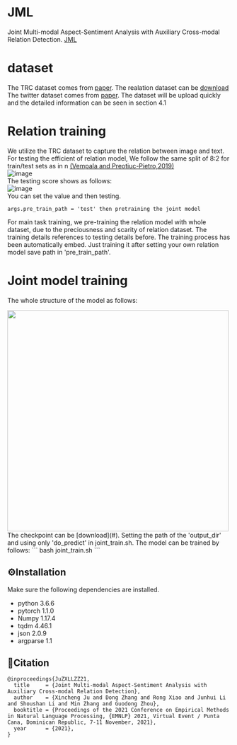 # JML
Joint Multi-modal Aspect-Sentiment Analysis with Auxiliary Cross-modal
Relation Detection.  [JML](https://aclanthology.org/2021.emnlp-main.360.pdf)


# dataset 
The TRC dataset comes from [paper](https://aclanthology.org/P19-1272.pdf). The realation dataset can be [download](https://github.com/danielpreotiuc/text-image-relationship/)
The twitter dataset comes from [paper](https://aclanthology.org/P18-1185.pdf). The dataset will be upload quickly and the detailed information can be seen in section 4.1

# Relation training 
We utilize the TRC dataset to capture the relation between image and text. 
For testing the efficient of relation model, We follow the same split of 8:2 for train/test sets as in n [(Vempala and Preotiuc-Pietro,2019)](https://aclanthology.org/P19-1272.pdf)  
![image](https://user-images.githubusercontent.com/69071185/145937952-bfc6565b-deb2-4504-84fb-fe679ab56dfe.png)    
The testing score shows as follows:  
![image](https://user-images.githubusercontent.com/69071185/145938607-68194ac4-4942-4677-9aa8-4a32a98c8baa.png)  
You can set the value and then testing.
```
args.pre_train_path = 'test' then pretraining the joint model
```
For main task training, we pre-training the relation model with whole dataset, due to the preciousness and scarity of relation dataset. The training details references to testing details before. The training process  has been automatically embed. Just training it after setting your own relation model save path in 'pre_train_path'.


# Joint model training 
The whole structure of the model as follows:  
<!-- ![image](https://user-images.githubusercontent.com/69071185/145938959-d2458f1b-9250-4e26-aca6-71bc4aee9edc.png) -->
<img src='https://user-images.githubusercontent.com/69071185/145938959-d2458f1b-9250-4e26-aca6-71bc4aee9edc.png' width='500'>
The checkpoint can be [download](#). Setting the path of the 'output_dir' and using only 'do_predict' in joint_train.sh.
The model can be trained by follows:
```
bash  joint_train.sh
```

## ⚙️Installation
Make sure the following dependencies are installed.

- python 3.6.6
- pytorch 1.1.0
- Numpy 1.17.4
- tqdm 4.46.1
- json 2.0.9
- argparse 1.1

<!-- # About whole code -->
<!-- We are delighted that paper is accepted by EMNLP and we promised to open the code. However, I am very busy recently. Given a few weeks, the code will be on the github. -->  


## 📜Citation
```
@inproceedings{JuZXLLZZ21,
  title     = {Joint Multi-modal Aspect-Sentiment Analysis with Auxiliary Cross-modal Relation Detection},
  author    = {Xincheng Ju and Dong Zhang and Rong Xiao and Junhui Li and Shoushan Li and Min Zhang and Guodong Zhou},
  booktitle = {Proceedings of the 2021 Conference on Empirical Methods in Natural Language Processing, {EMNLP} 2021, Virtual Event / Punta Cana, Dominican Republic, 7-11 November, 2021},
  year      = {2021},
}
```

